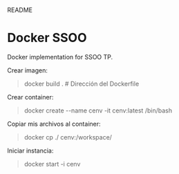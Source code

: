 README
# Docker SSOO

Docker implementation for SSOO TP.

Crear imagen:

> docker build . # Dirección del Dockerfile

Crear container:

> docker create --name cenv -it cenv:latest /bin/bash

Copiar mis archivos al container:

> docker cp ./ cenv:/workspace/

Iniciar instancia:

> docker start -i cenv
